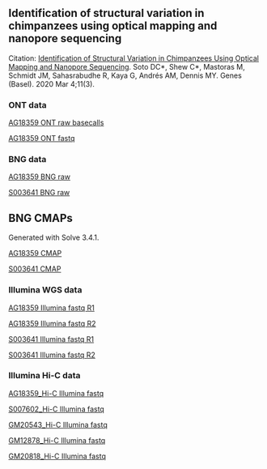 ## Identification of structural variation in chimpanzees using optical mapping and nanopore sequencing

Citation:
[Identification of Structural Variation in Chimpanzees Using Optical Mapping and Nanopore Sequencing](https://www.ncbi.nlm.nih.gov/pubmed/32143403). Soto DC*, Shew C*, Mastoras M, Schmidt JM, Sahasrabudhe R, Kaya G, Andrés AM, Dennis MY. Genes (Basel). 2020 Mar 4;11(3). 

### ONT data
[AG18359 ONT raw basecalls](https://bioshare.bioinformatics.ucdavis.edu/bioshare/download/57pmbknqa3easyj/AG18359_ONT/AG18359.2018.08.29.tar.gz)

[AG18359 ONT fastq](https://bioshare.bioinformatics.ucdavis.edu/bioshare/download/rlc692m7tk5cibb/manuscripts/chimp_sv/AG18359_ONT/AG18359.2018.08.29.fastq.gz)

### BNG data
[AG18359 BNG raw](https://bioshare.bioinformatics.ucdavis.edu/bioshare/download/57pmbknqa3easyj/AG18359_BNG/AG18359_Chimp_WPCXWDGLPRXJJNWU_F2P1_1_29_2019_4_41_27_AM_RawMolecules.bnx.gz)

[S003641 BNG raw](https://bioshare.bioinformatics.ucdavis.edu/bioshare/download/57pmbknqa3easyj/S003641_BNG/S003641_RawMolecules.bnx.tar.gz)

## BNG CMAPs

Generated with Solve 3.4.1.

[AG18359 CMAP](https://bioshare.bioinformatics.ucdavis.edu/bioshare/download/rlc692m7tk5cibb/manuscripts/chimp_sv/AG18359_CMAP/AG18359.EXP_REFINEFINAL1.cmap)

[S003641 CMAP](https://bioshare.bioinformatics.ucdavis.edu/bioshare/download/rlc692m7tk5cibb/manuscripts/chimp_sv/S003641_CMAP/S003641.EXP_REFINEFINAL1.cmap)

### Illumina WGS data
[AG18359 Illumina fastq R1](https://bioshare.bioinformatics.ucdavis.edu/bioshare/download/57pmbknqa3easyj/AG18359_ILL/AG18359_USD16090428L_HKGF3DSXX_L4_1.fq.gz)

[AG18359 Illumina fastq R2](https://bioshare.bioinformatics.ucdavis.edu/bioshare/download/57pmbknqa3easyj/AG18359_ILL/AG18359_USD16090428L_HKGF3DSXX_L4_2.fq.gz)

[S003641 Illumina fastq R1](https://bioshare.bioinformatics.ucdavis.edu/bioshare/download/57pmbknqa3easyj/S003641_ILL/S003641_S11_L002_R1_001.fastq.gz)

[S003641 Illumina fastq R2](https://bioshare.bioinformatics.ucdavis.edu/bioshare/download/57pmbknqa3easyj/S003641_ILL/S003641_S11_L002_R2_001.fastq.gz)

### Illumina Hi-C data

[AG18359_Hi-C Illumina fastq](https://bioshare.bioinformatics.ucdavis.edu/bioshare/view/Dennis_seq/manuscripts/chimp_sv/AG18359_Hi-C)

[S007602_Hi-C Illumina fastq](https://bioshare.bioinformatics.ucdavis.edu/bioshare/view/Dennis_seq/manuscripts/chimp_sv/S007602_Hi-C)

[GM20543_Hi-C Illumina fastq](https://bioshare.bioinformatics.ucdavis.edu/bioshare/view/Dennis_seq/manuscripts/chimp_sv/GM20543_Hi-C)

[GM12878_Hi-C Illumina fastq](https://bioshare.bioinformatics.ucdavis.edu/bioshare/view/Dennis_seq/manuscripts/chimp_sv/GM12878_Hi-C)

[GM20818_Hi-C Illumina fastq](https://bioshare.bioinformatics.ucdavis.edu/bioshare/view/Dennis_seq/manuscripts/chimp_sv/GM20818_Hi-C)
